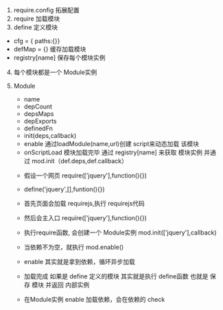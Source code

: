 1. require.config 拓展配置
2. require  加载模块
3. define 定义模块

* cfg = { paths:{}}
* defMap = {} 缓存加载模块
* registry[name] 保存每个模块实例

4. 每个模块都是一个 Module实例
5. Module
    - name 
    - depCount
    - depsMaps
    - depExports 
    - definedFn
    - init(deps,callback)  
    - enable 通过loadModule(name,url)创建 script来动态加载 该模块
    - onScriptLoad 模块加载完毕 通过 registry[name] 来获取 模块实例  并通过 mod.init（def.deps,def.callback）



    * 假设一个网页 require(['jquery'],function(){})
    * define('jquery',[],funtion(){})


    * 首先页面会加载 requirejs,执行 requirejs代码
    * 然后会主入口  require(['jquery'],function(){})
    * 执行require函数, 会创建一个 Module实例 mod.init(['jquery'],callback)
    * 当依赖不为空，就执行 mod.enable()
    * enable 其实就是拿到依赖，循环异步加载
    * 加载完成 如果是 define 定义的模块 其实就是执行 define函数 也就是 保存 模块 并返回 内部实例

    
    * 在Module实例 enable 加载依赖，会在依赖的 check